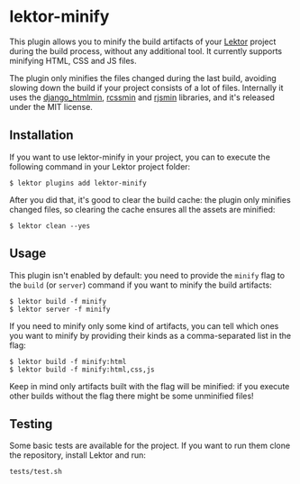 # lektor-minify

This plugin allows you to minify the build artifacts of your [Lektor][lektor]
project during the build process, without any additional tool. It currently
supports minifying HTML, CSS and JS files.

The plugin only minifies the files changed during the last build, avoiding
slowing down the build if your project consists of a lot of files. Internally
it uses the [django_htmlmin][htmlmin], [rcssmin][rcssmin] and [rjsmin][rjsmin]
libraries, and it's released under the MIT license.

## Installation

If you want to use lektor-minify in your project, you can to execute the
following command in your Lektor project folder:

```
$ lektor plugins add lektor-minify
```

After you did that, it's good to clear the build cache: the plugin only
minifies changed files, so clearing the cache ensures all the assets are
minified:

```
$ lektor clean --yes
```

## Usage

This plugin isn't enabled by default: you need to provide the `minify` flag to
the `build` (or `server`) command if you want to minify the build artifacts:

```
$ lektor build -f minify
$ lektor server -f minify
```

If you need to minify only some kind of artifacts, you can tell which ones you
want to minify by providing their kinds as a comma-separated list in the flag:

```
$ lektor build -f minify:html
$ lektor build -f minify:html,css,js
```

Keep in mind only artifacts built with the flag will be minified: if you
execute other builds without the flag there might be some unminified files!

## Testing

Some basic tests are available for the project. If you want to run them clone
the repository, install Lektor and run:

```
tests/test.sh
```

[lektor]: https://www.getlektor.com/
[rcssmin]: http://opensource.perlig.de/rcssmin/
[rjsmin]: http://opensource.perlig.de/rjsmin/
[htmlmin]: https://github.com/cobrateam/django-htmlmin
